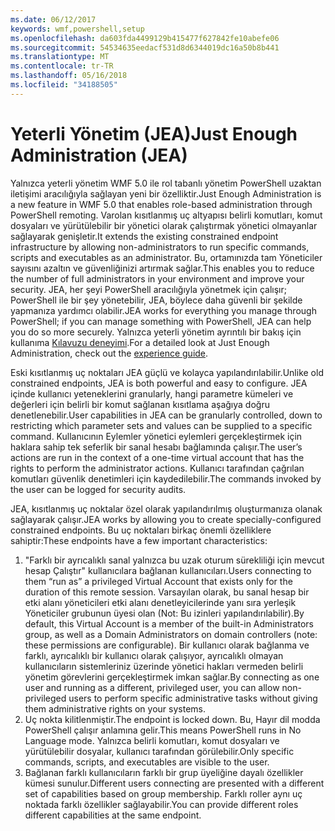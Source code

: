 ```yaml
---
ms.date: 06/12/2017
keywords: wmf,powershell,setup
ms.openlocfilehash: da603fda4499129b415477f627842fe10abefe06
ms.sourcegitcommit: 54534635eedacf531d8d6344019dc16a50b8b441
ms.translationtype: MT
ms.contentlocale: tr-TR
ms.lasthandoff: 05/16/2018
ms.locfileid: "34188505"
---
```

# <a name="just-enough-administration-jea"></a><span data-ttu-id="7d178-102">Yeterli Yönetim (JEA)</span><span class="sxs-lookup"><span data-stu-id="7d178-102">Just Enough Administration (JEA)</span></span>
<span data-ttu-id="7d178-103">Yalnızca yeterli yönetim WMF 5.0 ile rol tabanlı yönetim PowerShell uzaktan iletişimi aracılığıyla sağlayan yeni bir özelliktir.</span><span class="sxs-lookup"><span data-stu-id="7d178-103">Just Enough Administration is a new feature in WMF 5.0 that enables role-based administration through PowerShell remoting.</span></span>  <span data-ttu-id="7d178-104">Varolan kısıtlanmış uç altyapısı belirli komutları, komut dosyaları ve yürütülebilir bir yönetici olarak çalıştırmak yönetici olmayanlar sağlayarak genişletir.</span><span class="sxs-lookup"><span data-stu-id="7d178-104">It extends the existing constrained endpoint infrastructure by allowing non-administrators to run specific commands, scripts and executables as an administrator.</span></span>  <span data-ttu-id="7d178-105">Bu, ortamınızda tam Yöneticiler sayısını azaltın ve güvenliğinizi artırmak sağlar.</span><span class="sxs-lookup"><span data-stu-id="7d178-105">This enables you to reduce the number of full administrators in your environment and improve your security.</span></span>  <span data-ttu-id="7d178-106">JEA, her şeyi PowerShell aracılığıyla yönetmek için çalışır; PowerShell ile bir şey yönetebilir, JEA, böylece daha güvenli bir şekilde yapmanıza yardımcı olabilir.</span><span class="sxs-lookup"><span data-stu-id="7d178-106">JEA works for everything you manage through PowerShell; if you can manage something with PowerShell, JEA can help you do so more securely.</span></span>  <span data-ttu-id="7d178-107">Yalnızca yeterli yönetim ayrıntılı bir bakış için kullanıma [Kılavuzu deneyimi](http://aka.ms/JEA).</span><span class="sxs-lookup"><span data-stu-id="7d178-107">For a detailed look at Just Enough Administration, check out the [experience guide](http://aka.ms/JEA).</span></span>

<span data-ttu-id="7d178-108">Eski kısıtlanmış uç noktaları JEA güçlü ve kolayca yapılandırılabilir.</span><span class="sxs-lookup"><span data-stu-id="7d178-108">Unlike old constrained endpoints, JEA is both powerful and easy to configure.</span></span>  <span data-ttu-id="7d178-109">JEA içinde kullanıcı yeteneklerini granularly, hangi parametre kümeleri ve değerleri için belirli bir komut sağlanan kısıtlama aşağıya doğru denetlenebilir.</span><span class="sxs-lookup"><span data-stu-id="7d178-109">User capabilities in JEA can be granularly controlled, down to restricting which parameter sets and values can be supplied to a specific command.</span></span> <span data-ttu-id="7d178-110">Kullanıcının Eylemler yönetici eylemleri gerçekleştirmek için haklara sahip tek seferlik bir sanal hesabı bağlamında çalışır.</span><span class="sxs-lookup"><span data-stu-id="7d178-110">The user’s actions are run in the context of a one-time virtual account that has the rights to perform the administrator actions.</span></span>  <span data-ttu-id="7d178-111">Kullanıcı tarafından çağrılan komutları güvenlik denetimleri için kaydedilebilir.</span><span class="sxs-lookup"><span data-stu-id="7d178-111">The commands invoked by the user can be logged for security audits.</span></span>

<span data-ttu-id="7d178-112">JEA, kısıtlanmış uç noktalar özel olarak yapılandırılmış oluşturmanıza olanak sağlayarak çalışır.</span><span class="sxs-lookup"><span data-stu-id="7d178-112">JEA works by allowing you to create specially-configured constrained endpoints.</span></span>  <span data-ttu-id="7d178-113">Bu uç noktaları birkaç önemli özelliklere sahiptir:</span><span class="sxs-lookup"><span data-stu-id="7d178-113">These endpoints have a few important characteristics:</span></span>

1. <span data-ttu-id="7d178-114">"Farklı bir ayrıcalıklı sanal yalnızca bu uzak oturum sürekliliği için mevcut hesap Çalıştır" kullanıcılara bağlanan kullanıcıları.</span><span class="sxs-lookup"><span data-stu-id="7d178-114">Users connecting to them “run as” a privileged Virtual Account that exists only for the duration of this remote session.</span></span>  <span data-ttu-id="7d178-115">Varsayılan olarak, bu sanal hesap bir etki alanı yöneticileri etki alanı denetleyicilerinde yanı sıra yerleşik Yöneticiler grubunun üyesi olan (Not: Bu izinleri yapılandırılabilir).</span><span class="sxs-lookup"><span data-stu-id="7d178-115">By default, this Virtual Account is a member of the built-in Administrators group, as well as a Domain Administrators on domain controllers (note: these permissions are configurable).</span></span> <span data-ttu-id="7d178-116">Bir kullanıcı olarak bağlanma ve farklı, ayrıcalıklı bir kullanıcı olarak çalışıyor, ayrıcalıklı olmayan kullanıcıların sistemleriniz üzerinde yönetici hakları vermeden belirli yönetim görevlerini gerçekleştirmek imkan sağlar.</span><span class="sxs-lookup"><span data-stu-id="7d178-116">By connecting as one user and running as a different, privileged user, you can allow non-privileged users to perform specific administrative tasks without giving them administrative rights on your systems.</span></span>
2. <span data-ttu-id="7d178-117">Uç nokta kilitlenmiştir.</span><span class="sxs-lookup"><span data-stu-id="7d178-117">The endpoint is locked down.</span></span>  <span data-ttu-id="7d178-118">Bu, Hayır dil modda PowerShell çalışır anlamına gelir.</span><span class="sxs-lookup"><span data-stu-id="7d178-118">This means PowerShell runs in No Language mode.</span></span>  <span data-ttu-id="7d178-119">Yalnızca belirli komutları, komut dosyaları ve yürütülebilir dosyalar, kullanıcı tarafından görülebilir.</span><span class="sxs-lookup"><span data-stu-id="7d178-119">Only specific commands, scripts, and executables are visible to the user.</span></span>
3. <span data-ttu-id="7d178-120">Bağlanan farklı kullanıcıların farklı bir grup üyeliğine dayalı özellikler kümesi sunulur.</span><span class="sxs-lookup"><span data-stu-id="7d178-120">Different users connecting are presented with a different set of capabilities based on group membership.</span></span>  <span data-ttu-id="7d178-121">Farklı roller aynı uç noktada farklı özellikler sağlayabilir.</span><span class="sxs-lookup"><span data-stu-id="7d178-121">You can provide different roles different capabilities at the same endpoint.</span></span>
